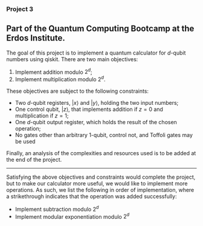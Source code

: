 ### Project 3

## Part of the Quantum Computing Bootcamp at the Erdos Institute.

The goal of this project is to implement a quantum calculator for $d$-qubit numbers using qiskit.
There are two main objectives:
1. Implement addition modulo $2^d$;
2. Implement multiplication modulo $2^d$.

These objectives are subject to the following constraints:
- Two $d$-qubit registers, $|x\rangle$ and $|y\rangle$, holding the two input numbers;
- One control qubit, $|z \rangle$, that implements addition if $z = 0$ and multiplication if $z = 1$;
- One $d$-qubit output register, which holds the result of the chosen operation;
- No gates other than arbitrary 1-qubit, control not, and Toffoli gates may be used

Finally, an analysis of the complexities and resources used is to be added at the end of the project.

---

Satisfying the above objectives and constraints would complete the project, but to make our calculator more useful, we would like to implement more operations.
As such, we list the following in order of implementation, where a strikethrough indicates that the operation was added successfully:
- Implement subtraction modulo $2^d$
- Implement modular exponentiation modulo $2^d$
